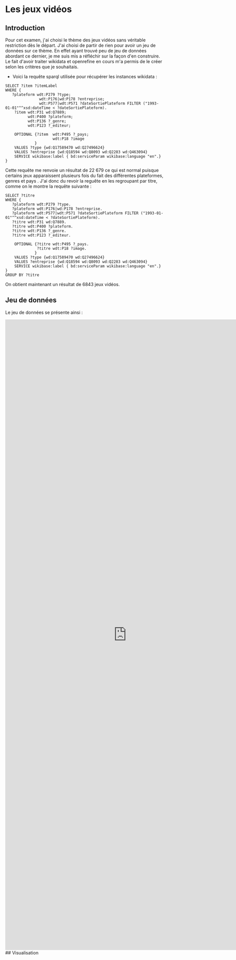 # Les jeux vidéos
## Introduction
Pour cet examen, j'ai choisi le thème des jeux vidéos sans véritable restriction dès le départ. J'ai choisi de partir de rien pour avoir un jeu de données sur ce thème. En effet ayant trouvé peu de jeu de données abordant ce dernier, je me suis mis a réfléchir sur la façon d'en construire. Le fait d'avoir traiter wikidata et openrefine en cours m'a permis de le créer selon les critères que je souhaitais. 
* Voici la requête sparql utilisée pour récupérer les instances wikidata :

```sparql
SELECT ?item ?itemLabel
WHERE {
   ?plateform wdt:P279 ?type;
               wdt:P176|wd:P178 ?entreprise;
               wdt:P577|wdt:P571 ?dateSortiePlateform FILTER ("1993-01-01"^^xsd:dateTime < ?dateSortiePlateform).
    ?item wdt:P31 wd:Q7889;
          wdt:P400 ?plateform;
          wdt:P136 ?_genre;
          wdt:P123 ?_editeur;
          
    OPTIONAL {?item  wdt:P495 ?_pays;
                     wdt:P18 ?image
             }
    VALUES ?type {wd:Q17589470 wd:Q27496624}
    VALUES ?entreprise {wd:Q18594 wd:Q8093 wd:Q2283 wd:Q463094}
    SERVICE wikibase:label { bd:serviceParam wikibase:language "en".}
}
```
Cette requête me renvoie un résultat de 22 679 ce qui est normal puisque certains jeux apparaissent plusieurs fois du fait des différentes plateformes, genres et pays . J'ai donc du revoir la reguête en les regroupant par titre, comme on le montre la requête suivante :

```sparql
SELECT ?titre
WHERE {
   ?plateform wdt:P279 ?type.
   ?plateform wdt:P176|wd:P178 ?entreprise.
   ?plateform wdt:P577|wdt:P571 ?dateSortiePlateform FILTER ("1993-01-01"^^xsd:dateTime < ?dateSortiePlateform).
   ?titre wdt:P31 wd:Q7889.
   ?titre wdt:P400 ?plateform.
   ?titre wdt:P136 ?_genre.
   ?titre wdt:P123 ?_editeur.
          
    OPTIONAL {?titre wdt:P495 ?_pays.
              ?titre wdt:P18 ?image.
             }
    VALUES ?type {wd:Q17589470 wd:Q27496624}
    VALUES ?entreprise {wd:Q18594 wd:Q8093 wd:Q2283 wd:Q463094}
    SERVICE wikibase:label { bd:serviceParam wikibase:language "en".}
}
GROUP BY ?titre
```
On obtient maintenant un résultat de 6843 jeux vidéos.
## Jeu de données
Le jeu de données se présente ainsi :
<iframe style="width: 80vw; height: 50vh; border: none;" src="https://query.wikidata.org/embed.html#SELECT%20%3Ftitre%0AWHERE%20%7B%0A%20%20%20%3Fplateform%20wdt%3AP279%20%3Ftype.%0A%20%20%20%3Fplateform%20wdt%3AP176%7Cwd%3AP178%20%3Fentreprise.%0A%20%20%20%3Fplateform%20wdt%3AP577%7Cwdt%3AP571%20%3FdateSortiePlateform%20FILTER%20%28%221993-01-01%22%5E%5Exsd%3AdateTime%20%3C%20%3FdateSortiePlateform%29.%0A%20%20%20%3Ftitre%20wdt%3AP31%20wd%3AQ7889.%0A%20%20%20%3Ftitre%20wdt%3AP400%20%3Fplateform.%0A%20%20%20%3Ftitre%20wdt%3AP136%20%3F_genre.%0A%20%20%20%3Ftitre%20wdt%3AP123%20%3F_editeur.%0A%20%20%20%20%20%20%20%20%20%20%0A%20%20%20%20OPTIONAL%20%7B%3Ftitre%20wdt%3AP495%20%3F_pays.%0A%20%20%20%20%20%20%20%20%20%20%20%20%20%20%3Ftitre%20wdt%3AP18%20%3Fimage.%0A%20%20%20%20%20%20%20%20%20%20%20%20%20%7D%0A%20%20%20%20VALUES%20%3Ftype%20%7Bwd%3AQ17589470%20wd%3AQ27496624%7D%0A%20%20%20%20VALUES%20%3Fentreprise%20%7Bwd%3AQ18594%20wd%3AQ8093%20wd%3AQ2283%20wd%3AQ463094%7D%0A%20%20%20%20SERVICE%20wikibase%3Alabel%20%7B%20bd%3AserviceParam%20wikibase%3Alanguage%20%22en%22.%7D%0A%7D%0AGROUP%20BY%20%3Ftitre" referrerpolicy="origin" sandbox="allow-scripts allow-same-origin allow-popups" ></iframe>
## Visualisation


